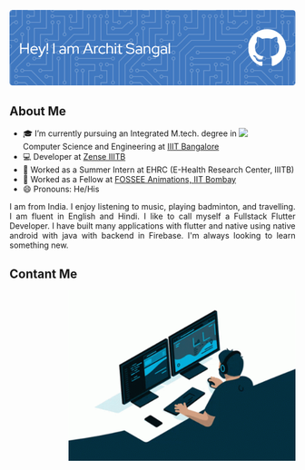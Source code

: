 ![Banner](./banner.png)

## About Me

<img align="right" src="https://media.giphy.com/media/M9gbBd9nbDrOTu1Mqx/giphy.gif" width="100"/>

- 🎓 I’m currently pursuing an Integrated M.tech. degree in Computer Science and Engineering at [IIIT Bangalore](https://www.iiitb.ac.in/)
- 💻 Developer at [Zense IIITB](https://github.com/zense)
- 💼 Worked as a Summer Intern at EHRC (E-Health Research Center, IIITB)
- 💼 Worked as a Fellow at [FOSSEE Animations, IIT Bombay](https://github.com/FOSSEE)
- 😄 Pronouns: He/His

<div style="text-align: justify"> 
I am from India. I enjoy listening to music, playing badminton, and travelling. I am fluent in English and Hindi. I like to call myself a Fullstack Flutter Developer. I have built many applications with flutter and native using native android with java with backend in Firebase. I'm always looking to learn something new. </div>

## Contant Me
<img align="right" src="gif.gif" width="400" height="300" style="margin-left: 50px" >
